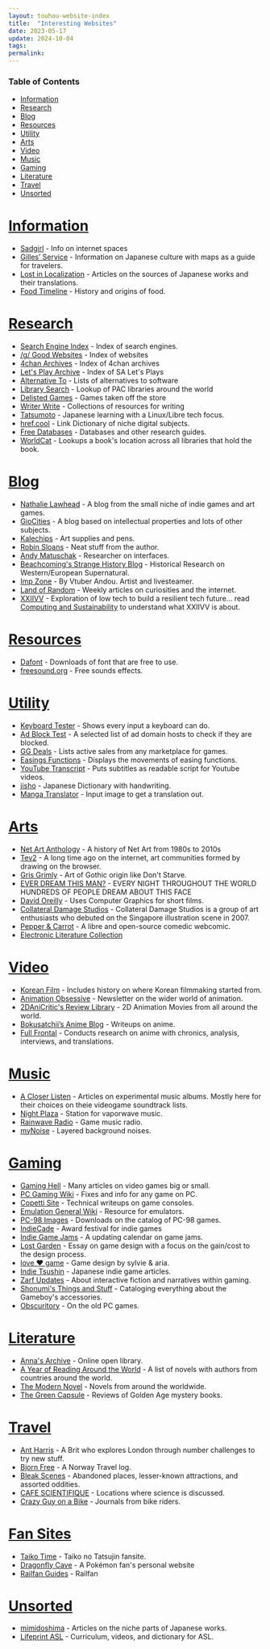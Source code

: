```yaml
---
layout: touhou-website-index
title:  "Interesting Websites"
date: 2023-05-17
update: 2024-10-04
tags:
permalink:
---
```


### Table of Contents

- [Information](#information)
- [Research](#research)
- [Blog](#blog)
- [Resources](#resources)
- [Utility](#utility)
- [Arts](#arts)
- [Video](#video)
- [Music](#music)
- [Gaming](#gaming)
- [Literature](#literature)
- [Travel](#travel)
- [Unsorted](#unsorted)
 
# [Information](#table-of-contents)

- [Sadgirl](https://sadgrl.online/) - Info on internet spaces
- [Gilles’ Service](http://www.koyagi.com/index.html) - Information on Japanese culture with maps as a guide for travelers.
- [Lost in Localization](https://lostinlocalization.com/) - Articles on the sources of Japanese works and their translations.
- [Food Timeline](https://foodtimeline.org/index.html) - History and origins of food.

# [Research](#table-of-contents)

- [Search Engine Index](https://seirdy.one/posts/2021/03/10/search-engines-with-own-indexes/) - Index of search engines.
- [/g/ Good Websites](https://rentry.org/good-sites) - Index of websites
- [4chan Archives](https://archive.4plebs.org/_/articles/credits) - Index of 4chan archives
- [Let's Play Archive](https://lparchive.org/) - Index of SA Let's Plays
- [Alternative To](https://alternativeto.net/) - Lists of alternatives to software
- [Library Search](https://librarytechnology.org/libraries/) - Lookup of PAC libraries around the world
- [Delisted Games](https://delistedgames.com/) - Games taken off the store
- [Writer Write](https://www.writerswrite.com/) - Collections of resources for writing
- [Tatsumoto](https://tatsumoto.neocities.org) - Japanese learning with a Linux/Libre tech focus.
- [href.cool](https://href.cool/) - Link Dictionary of niche digital subjects.
- [Free Databases](https://csulb.libguides.com/freedatabases) - Databases and other research guides.
- [WorldCat](https://search.worldcat.org) - Lookups a book's location across all libraries that hold the book.

# [Blog](#table-of-contents)

- [Nathalie Lawhead](http://www.nathalielawhead.com/candybox/) - A blog from the small niche of indie games and art games.
- [GioCities](https://blog.giovanh.com/blog/index.html) - A blog based on intellectual properties and lots of other subjects.
- [Kalechips](https://kalechips.net) - Art supplies and pens.
- [Robin Sloans](https://www.robinsloan.com) - Neat stuff from the author.
- [Andy Matuschak](https://andymatuschak.org) - Researcher on interfaces.
- [Beachcoming's Strange History Blog](https://www.strangehistory.net) - Historical Research on Western/European Supernatural.
- [Imp Zone](https://andou.gay/impzone) - By Vtuber Andou. Artist and livesteamer.
- [Land of Random](https://thelandofrandom.substack.com) - Weekly articles on curiosities and the internet.
- [XXIIVV](https://wiki.xxiivv.com/site/home.html) - Exploration of low tech to build a resilient  tech future... read [Computing and Sustainability](https://100r.co/site/computing_and_sustainability.html) to understand what XXIIVV is about.

# [Resources](#table-of-contents)

- [Dafont](https://www.dafont.com/) - Downloads of font that are free to use.
- [freesound.org](https://freesound.org/) - Free sounds effects.

# [Utility](#table-of-contents)

- [Keyboard Tester](https://keyboardtester.io/tester/) - Shows every input a keyboard can do.
- [Ad Block Test](https://d3ward.github.io/toolz/adblock.html) - A selected list of ad domain hosts to check if they are blocked.
- [GG Deals](https://gg.deals/) - Lists active sales from any marketplace for games.
- [Easings Functions](https://easings.net/) - Displays the movements of easing functions.
- [YouTube Transcript](https://youtubetranscript.com) - Puts subtitles as readable script for Youtube videos.
- [jisho](https://jisho.org/#handwriting) - Japanese Dictionary with handwriting.
- [Manga Translator](https://cotrans.touhou.ai/) - Input image to get a translation out.

# [Arts](#table-of-contents)

- [Net Art Anthology](https://anthology.rhizome.org/) - A history of Net Art from 1980s to 2010s
- [Tev2](http://te2.tewi.us/) - A long time ago on the internet, art communities formed by drawing on the browser.
- [Gris Grimly](https://www.madcreator.com) - Art of Gothic origin like Don't Starve.
- [EVER DREAM THIS MAN?](https://www.thisman.org) - EVERY NIGHT THROUGHOUT THE WORLD HUNDREDS OF PEOPLE DREAM ABOUT THIS FACE
- [David Oreilly](https://www.davidoreilly.com/) - Uses Computer Graphics for short films.
- [Collateral Damage Studios](https://www.collateralds.com/) - Collateral Damage Studios is a group of art enthusiasts who debuted on the Singapore illustration scene in 2007.
- [Pepper & Carrot](https://www.peppercarrot.com/) - A libre and open-source comedic webcomic.
- [Electronic Literature Collection](https://collection.eliterature.org)

# [Video](#table-of-contents)

- [Korean Film](https://koreanfilm.org/index.html) - Includes history on where Korean filmmaking started from.
- [Animation Obsessive](https://animationobsessive.substack.com/archive?sort=new) - Newsletter on the wider world of animation.
- [2DAniCritic's Review Library](https://2danicritic.github.io) - 2D Animation Movies from all around the world.
- [Bokusatchii’s Anime Blog](https://satchiikoma.wordpress.com/) - Writeups on anime.
- [Full Frontal](https://fullfrontal.moe/) - Conducts research on anime with chronics, analysis, interviews, and translations.

# [Music](#table-of-contents)

- [A Closer Listen](https://acloserlisten.com/) - Articles on experimental music albums. Mostly here for their choices on theie videogame soundtrack lists.
- [Night Plaza](https://plaza.one/) - Station for vaporwave music.
- [Rainwave Radio](https://rainwave.cc/all/) - Game music radio.
- [myNoise](https://mynoise.net/) - Layered background noises.

# [Gaming](#table-of-contents)

- [Gaming Hell](https://www.gaminghell.co.uk/) - Many articles on video games big or small.
- [PC Gaming Wiki](https://www.pcgamingwiki.com/) - Fixes and info for any game on PC.
- [Copetti Site](https://www.copetti.org/) - Technical writeups on game consoles.
- [Emulation General Wiki](http://emulation.gametechwiki.com/) - Resource for emulators.
- [PC-98 Images](https://www.pc98.org/main.html) - Downloads on the catalog of PC-98 games.
- [IndieCade](https://www.indiecade.com) - Award festival for indie games
- [Indie Game Jams](indiegamejams.com) - A updating calendar on game jams.
- [Lost Garden](https://lostgarden.home.blog) - Essay on game design with a focus on the gain/cost to the design process.
- [love ♥ game](https://www.love-game.net/welcome/) - Game design by sylvie & aria.
- [Indie Tsushin](https://indietsushin.net/index.html) - Japanese indie game articles.
- [Zarf Updates](https://blog.zarfhome.com/) - About interactive fiction and narratives within gaming.
- [Shonumi's Things and Stuff](https://shonumi.github.io/index.html) - Cataloging everything about the Gameboy's accessories.
- [Obscuritory](https://obscuritory.com/) - On the old PC games.

# [Literature](#table-of-contents)

- [Anna's Archive](https://annas-archive.org/) - Online open library.
- [A Year of Reading Around the World](https://ayearofreadingtheworld.com/thelist/) - A list of novels with authors from countries around the world.
- [The Modern Novel](https://www.themodernnovel.org/) - Novels from around the worldwide.
- [The Green Capsule](https://thegreencapsuleblog.wordpress.com/) - Reviews of Golden Age mystery books.

# [Travel](#table-of-contents)

- [Ant Harris](https://antharris.co/page/1/) - A Brit who explores London through number challenges to try new stuff.
- [Bjorn Free](https://bjornfree.com/travel/) - A Norway Travel log.
- [Bleak Scenes](https://www.bleakscenes.net/) - Abandoned places, lesser-known attractions, and assorted oddities.
- [CAFE SCIENTIFIQUE](http://cafescientifique.org/) - Locations where science is discussed.
- [Crazy Guy on a Bike](https://www.crazyguyonabike.com/?o=3d2) - Journals from bike riders.

# [Fan Sites](#table-of-contents)

- [Taiko Time](https://taikotime.blogspot.com) - Taiko no Tatsujin fansite.
- [Dragonfly Cave](https://www.dragonflycave.com/) - A Pokémon fan's personal website
- [Railfan Guides](https://www.railfanguides.us/) - Railfan

# [Unsorted](#table-of-contents)

- [mimidoshima](https://mimidoshima.wordpress.com/directory/) - Articles on the niche parts of Japanese works.
- [Lifeprint ASL](https://www.lifeprint.com/index.htm) - Curriculum, videos, and dictionary for ASL.